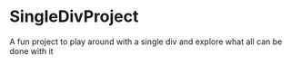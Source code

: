 # SingleDivProject
A fun project to play around with a single div and explore what all can be done with it
